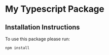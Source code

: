 # My Typescript Package 

## Installation Instructions

To use this package please run: 

```
npm install
```
